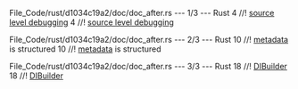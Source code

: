 File_Code/rust/d1034c19a2/doc/doc_after.rs --- 1/3 --- Rust
4 //! [source level debugging](http://!llvm.org/docs/SourceLevelDebugging.html)                                                                              4 //! [source level debugging](https://llvm.org/docs/SourceLevelDebugging.html)

File_Code/rust/d1034c19a2/doc/doc_after.rs --- 2/3 --- Rust
10 //! [metadata](http://!llvm.org/docs/LangRef.html#metadata-type) is structured                                                                            10 //! [metadata](https://llvm.org/docs/LangRef.html#metadata-type) is structured

File_Code/rust/d1034c19a2/doc/doc_after.rs --- 3/3 --- Rust
18 //! [DIBuilder](http://!llvm.org/docs/doxygen/html/classllvm_1_1DIBuilder.html)                                                                           18 //! [DIBuilder](https://llvm.org/docs/doxygen/html/classllvm_1_1DIBuilder.html)

